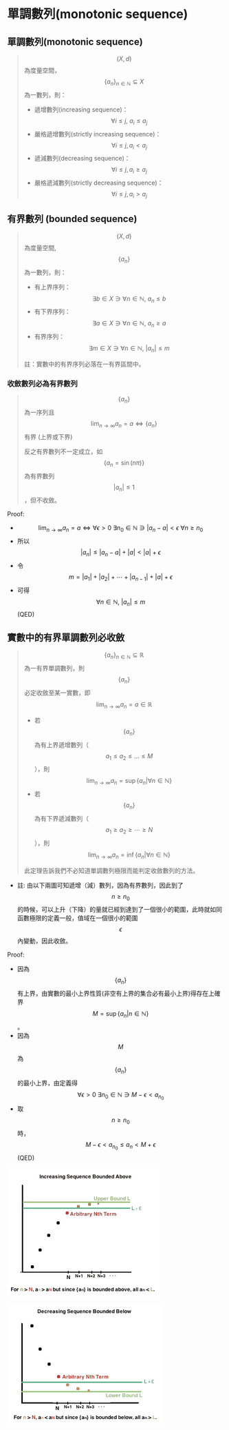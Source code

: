 # 單調數列\(monotonic sequence\)

## 單調數列\(monotonic sequence\)

> $$(X,d)$$為度量空間，$$\{a_n\}_{n \in \mathbb{N}} \subseteq X$$為一數列，則：
>
> * 遞增數列\(increasing sequence\)：$$\forall i \leq j, ~ a_i \leq a_j  $$
> * 嚴格遞增數列\(strictly increasing sequence\)：$$\forall i \leq j, a_i<a_j  $$
> * 遞減數列\(decreasing sequence\)：$$∀i \leq j, a_i \geq a_j  $$
> * 嚴格遞減數列\(strictly decreasing sequence\)：$$\forall i \leq j, a_i>a_j  $$

## 有界數列 \(bounded sequence\)

> $$(X,d)$$為度量空間, $$\{a_n \}$$為一數列，則：
>
> * 有上界序列：$$\exists b \in X \ni \forall n \in \mathbb{N}, ~ a_n \leq b$$
> * 有下界序列：$$\exists a \in X \ni \forall n \in \mathbb{N},~ a_n \geq a$$
> * 有界序列：$$\exists m \in X\ni \forall n \in \mathbb{N}, ~ |a_n |\leq m$$
>
> 註：實數中的有界序列必落在一有界區間中。

### 收斂數列必為有界數列

> $$\{a_n\}$$為一序列且$$\displaystyle \lim_{n \rightarrow \infty}⁡ a_n =a \Leftrightarrow \{a_n\}$$有界 \(上界或下界\)
>
> 反之有界數列不一定成立，如$$\{a_n = \sin(n\pi)\}$$為有界數列$$|a_n| \leq 1$$，但不收斂。

Proof:

* $$\displaystyle \lim_{n \rightarrow \infty} a_n=a \Leftrightarrow \forall \epsilon>0 ~ \exists n_0 \in \mathbb{N}  \ni |a_n−a|<\epsilon ~ \forall n \geq n_0$$
* 所以 $$|a_n | \leq |a_n−a|+|a|<|a|+ϵ$$
* 令$$m=|a_1 |+|a_2 |+\cdots +|a_{n−1} |+|a|+\epsilon$$
* 可得 $$\forall n \in \mathbb{N},  ~|a_n |≤m$$ \(QED\)

## 實數中的有界單調數列必收斂

> $$\{a_n \}_{n \in \mathbb{N}} \subseteq \mathbb{R}$$為一有界單調數列，則$$\{a_n \}$$必定收斂至某一實數，即$$\displaystyle \lim_{n \rightarrow \infty} a_n =a \in \mathbb{R}$$
>
> * 若$$\{a_n\}$$為有上界遞增數列（$$a_1 \leq a_2 \leq \ldots \leq M$$），則$$\displaystyle \lim_{n \rightarrow \infty} a_n =\sup \{a_n | \forall n \in \mathbb{N}\}$$
> * 若$$\{a_n\}$$為有下界遞減數列（$$a_1 \geq a_2 \geq \cdots \geq N$$），則$$\displaystyle \lim_{n \rightarrow \infty} a_n =\inf\{a_n |\forall n \in \mathbb{N}\}$$
>
> 此定理告訴我們不必知道單調數列極限而能判定收斂數列的方法。

* 註: 由以下兩圖可知遞增（減）數列，因為有界數列，因此到了$$n \geq n_0$$的時候，可以上升（下降）的量就已經到達到了一個很小的範圍，此時就如同函數極限的定義一般，值域在一個很小的範圍$$\epsilon$$內變動，因此收斂。

Proof:

* 因為$$\{a_n\}$$有上界，由實數的最小上界性質\(非空有上界的集合必有最小上界\)得存在上確界 $$M=\sup\{a_n | n \in \mathbb{N}\} $$。
* 因為$$M$$為$$\{a_n\}$$的最小上界，由定義得$$\forall \epsilon>0~\exists n_0 \in \mathbb{N}   \ni M−\epsilon<a_{n_0}$$
* 取$$n \geq n_0$$ 時，$$M−\epsilon <a_{n_0} \leq a_n<M+\epsilon$$ \(QED\)



![&#x6709;&#x4E0A;&#x754C;&#x905E;&#x589E;&#x6578;&#x5217;&#x5FC5;&#x6536;&#x6582;](../../.gitbook/assets/increase-bounded-sequence-min.png)

![&#x6709;&#x4E0B;&#x754C;&#x905E;&#x6E1B;&#x6578;&#x5217;&#x5FC5;&#x6536;&#x6582;](../../.gitbook/assets/decrease-bounded-sequence-min.png)

## 

